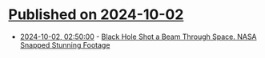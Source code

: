 # [Published on 2024-10-02](index.md)

* [2024-10-02, 02:50:00](https://soylentnews.org/article.pl?sid=24/10/01/1216204&from=rss) - [Black Hole Shot a Beam Through Space. NASA Snapped Stunning Footage](https://soylentnews.org/article.pl?sid=24/10/01/1216204&from=rss)
